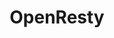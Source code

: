 ---
draft: false
title: OpenResty
content:
  id: openresty
  name: OpenResty
  website: https://openresty.org/
  short_description: A Fast and Scalable Web Platform by Extending NGINX with LuaJIT
---